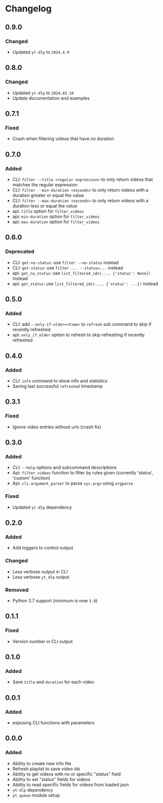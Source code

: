 # Changelog

## 0.9.0

### Changed

- Updated `yt-dlp` to `2024.4.9`

## 0.8.0

### Changed

- Updated `yt-dlp` to `2024.03.10`
- Update documentation and examples

## 0.7.1

### Fixed

- Crash when filtering videos that have no duration

## 0.7.0

### Added

- CLI: `filter --title <regular expression>` to only return videos that matches the regular expression
- CLI: `filter --min-duration <seconds>` to only return videos with a duration greater or equal the value
- CLI: `filter --max-duration <seconds>` to only return videos with a duration less or equal the value
- api: `title` option for `filter_videos`
- api: `min-duration` option for `filter_videos`
- api: `max-duration` option for `filter_videos`

## 0.6.0

### Deprecated

- CLI: `get-no-status`: use `filter --no-status` instead
- CLI: `get-status`: use `filter ... --status=...` instead
- api: `get_no_status`: use `list_filtered_ids(..., {'status': None})` instead
- api: `get_status`: use `list_filtered_ids(..., {'status': ...})` instead

## 0.5.0

### Added

- CLI: add `--only-if-older=<time>` to `refresh` sub command to skip if recently refreshed
- api: `only_if_older` option to refresh to skip refreshing if recently refreshed

## 0.4.0

### Added

- CLI: `info` command to show info and statistics
- Saving last successful `refreshed` timestamp

## 0.3.1

### Fixed

- Ignore video entries without urls (crash fix)

## 0.3.0

### Added

- CLI: `--help` options and subcommand descriptions
- Api: `filter_videos` function to filter by rules given (currently 'status', 'custom' function)
- Api: `cli.argument_parser` to parse `sys.argv` using `argparse`

### Fixed

- Updated `yt-dlp` dependency

## 0.2.0

### Added

- Add loggers to control output

### Changed

- Less verbose output in CLI
- Less verbose `yt_dlp` output

### Removed

- Python 3.7 support (minimum is now `3.8`)

## 0.1.1

### Fixed

- Version number in CLI output

## 0.1.0

### Added

- Save `title` and `duration` for each video

## 0.0.1

### Added

- exposing CLI functions with parameters

## 0.0.0

### Added

- Ability to create new info file
- Refresh playlist to save video ids
- Ability to get videos with no or specific "status" field
- Ability to set "status" fields for videos
- Ability to read specific fields for videos from loaded json
- `yt-dlp` dependency
- `yt_queue` module setup
